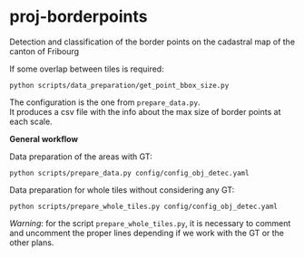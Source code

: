 # proj-borderpoints
Detection and classification of the border points on the cadastral map of the canton of Fribourg

If some overlap between tiles is required:

```
python scripts/data_preparation/get_point_bbox_size.py
```

The configuration is the one from `prepare_data.py`.<br>
It produces a csv file with the info about the max size of border points at each scale.

**General workflow**

Data preparation of the areas with GT:

```
python scripts/prepare_data.py config/config_obj_detec.yaml
```

Data preparation for whole tiles without considering any GT:

```
python scripts/prepare_whole_tiles.py config/config_obj_detec.yaml
```

_Warning_: for the script `prepare_whole_tiles.py`, it is necessary to comment and uncomment the proper lines depending if we work with the GT or the other plans.